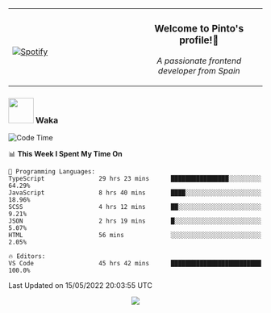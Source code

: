 <table width="100%" align="center"> 
  <tr>
  <td width="50%">
      
&nbsp; <br> [![Spotify](https://novatorem-zeta-rust.vercel.app/api/spotify)](https://open.spotify.com/user/novatorem-zeta-rust)

  </td>
  <td width="50%">
    <h3 align="center">Welcome to Pinto's profile!👋</h3>
    <p align="center"><em>A passionate frontend developer from Spain</em></p>
  </td>
  </table>

### <img src="https://media.giphy.com/media/VgCDAzcKvsR6OM0uWg/giphy.gif" width="50"> Waka

  <!--START_SECTION:waka-->
![Code Time](http://img.shields.io/badge/Code%20Time-368%20hrs%2041%20mins-blue)

📊 **This Week I Spent My Time On** 

```text
💬 Programming Languages: 
TypeScript               29 hrs 23 mins      ████████████████░░░░░░░░░   64.29% 
JavaScript               8 hrs 40 mins       ████░░░░░░░░░░░░░░░░░░░░░   18.96% 
SCSS                     4 hrs 12 mins       ██░░░░░░░░░░░░░░░░░░░░░░░   9.21% 
JSON                     2 hrs 19 mins       █░░░░░░░░░░░░░░░░░░░░░░░░   5.07% 
HTML                     56 mins             ░░░░░░░░░░░░░░░░░░░░░░░░░   2.05%

🔥 Editors: 
VS Code                  45 hrs 42 mins      █████████████████████████   100.0%

```


 Last Updated on 15/05/2022 20:03:55 UTC
<!--END_SECTION:waka-->

<div align="center">
<img src="https://github-readme-stats-gilt-tau.vercel.app/api/top-langs/?username=pinto-hub&layout=compact&theme=dracula" />
</div>
